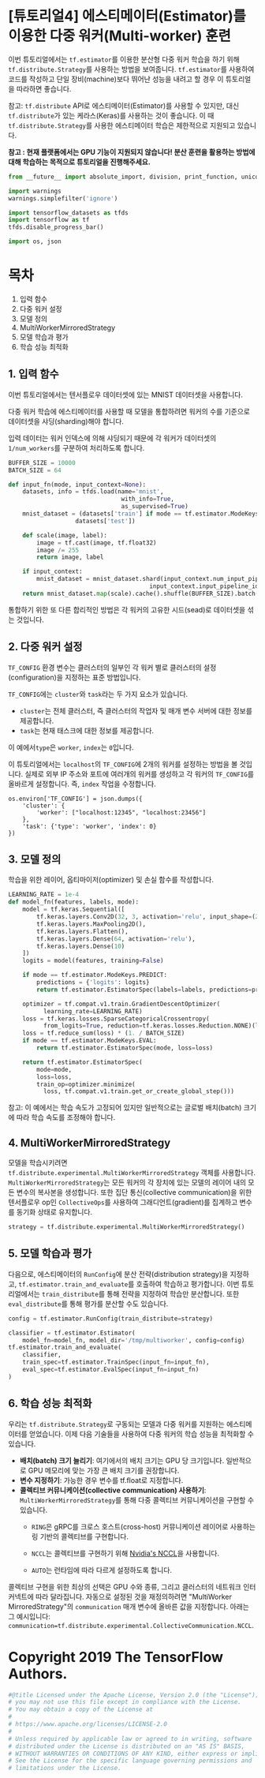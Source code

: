 
# [튜토리얼4] 에스티메이터(Estimator)를 이용한 다중 워커(Multi-worker) 훈련

이번 튜토리얼에서는 `tf.estimator`를 이용한 분산형 다중 워커 학습을 하기 위해 `tf.distribute.Strategy`를 사용하는 방법을 보여줍니다. `tf.estimator`를 사용하여 코드를 작성하고 단일 장비(machine)보다 뛰어난 성능을 내려고 할 경우 이 튜토리얼을 따라하면 좋습니다.

참고: `tf.distribute` API로 에스티메이터(Estimator)를 사용할 수 있지만, 대신 `tf.distribute`가 있는 케라스(Keras)를 사용하는 것이 좋습니다. 이 때 `tf.distribute.Strategy`를 사용한 에스티메이터 학습은 제한적으로 지원되고 있습니다.

**참고 : 현재 플랫폼에서는 GPU 기능이 지원되지 않습니다! 분산 훈련을 활용하는 방법에 대해 학습하는 목적으로 튜토리얼을 진행해주세요.**


```python
from __future__ import absolute_import, division, print_function, unicode_literals

import warnings
warnings.simplefilter('ignore')

import tensorflow_datasets as tfds
import tensorflow as tf
tfds.disable_progress_bar()

import os, json
```

# 목차
1. 입력 함수
2. 다중 워커 설정
3. 모델 정의
4. MultiWorkerMirroredStrategy
5. 모델 학습과 평가
6. 학습 성능 최적화

## 1. 입력 함수

이번 튜토리얼에서는 텐서플로우 데이터셋에 있는 MNIST 데이터셋을 사용합니다. 

다중 워커 학습에 에스티메이터를 사용할 때 모델을 통합하려면 워커의 수를 기준으로 데이터셋을 샤딩(sharding)해야 합니다. 

입력 데이터는 워커 인덱스에 의해 샤딩되기 때문에 각 워커가 데이터셋의 `1/num_workers`를 구분하여 처리하도록 합니다.


```python
BUFFER_SIZE = 10000
BATCH_SIZE = 64

def input_fn(mode, input_context=None):
    datasets, info = tfds.load(name='mnist',
                                with_info=True,
                                as_supervised=True)
    mnist_dataset = (datasets['train'] if mode == tf.estimator.ModeKeys.TRAIN else
                   datasets['test'])

    def scale(image, label):
        image = tf.cast(image, tf.float32)
        image /= 255
        return image, label

    if input_context:
        mnist_dataset = mnist_dataset.shard(input_context.num_input_pipelines,
                                        input_context.input_pipeline_id)
    return mnist_dataset.map(scale).cache().shuffle(BUFFER_SIZE).batch(BATCH_SIZE)
```

통합하기 위한 또 다른 합리적인 방법은 각 워커의 고유한 시드(sead)로 데이터셋을 섞는 것입니다.

## 2. 다중 워커 설정

`TF_CONFIG` 환경 변수는 클러스터의 일부인 각 워커 별로 클러스터의 설정(configuration)을 지정하는 표준 방법입니다.

`TF_CONFIG`에는 `cluster`와 `task`라는 두 가지 요소가 있습니다. 

* `cluster`는 전체 클러스터, 즉 클러스터의 작업자 및 매개 변수 서버에 대한 정보를 제공합니다. 
* `task`는 현재 태스크에 대한 정보를 제공합니다. 

이 예에서`type`은 `worker`, `index`는 `0`입니다.

이 튜토리얼에서는 `localhost`의 `TF_CONFIG`에 2개의 워커를 설정하는 방법을 볼 것입니다. 실제로 외부 IP 주소와 포트에 여러개의 워커를 생성하고 각 워커의 `TF_CONFIG`를 올바르게 설정합니다. 즉, `index` 작업을 수정합니다.

```
os.environ['TF_CONFIG'] = json.dumps({
    'cluster': {
        'worker': ["localhost:12345", "localhost:23456"]
    },
    'task': {'type': 'worker', 'index': 0}
})
```



## 3. 모델 정의

학습을 위한 레이어, 옵티마이저(optimizer) 및 손실 함수를 작성합니다.


```python
LEARNING_RATE = 1e-4
def model_fn(features, labels, mode):
    model = tf.keras.Sequential([
        tf.keras.layers.Conv2D(32, 3, activation='relu', input_shape=(28, 28, 1)),
        tf.keras.layers.MaxPooling2D(),
        tf.keras.layers.Flatten(),
        tf.keras.layers.Dense(64, activation='relu'),
        tf.keras.layers.Dense(10)
    ])
    logits = model(features, training=False)

    if mode == tf.estimator.ModeKeys.PREDICT:
        predictions = {'logits': logits}
        return tf.estimator.EstimatorSpec(labels=labels, predictions=predictions)

    optimizer = tf.compat.v1.train.GradientDescentOptimizer(
          learning_rate=LEARNING_RATE)
    loss = tf.keras.losses.SparseCategoricalCrossentropy(
          from_logits=True, reduction=tf.keras.losses.Reduction.NONE)(labels, logits)
    loss = tf.reduce_sum(loss) * (1. / BATCH_SIZE)
    if mode == tf.estimator.ModeKeys.EVAL:
        return tf.estimator.EstimatorSpec(mode, loss=loss)

    return tf.estimator.EstimatorSpec(
        mode=mode,
        loss=loss,
        train_op=optimizer.minimize(
          loss, tf.compat.v1.train.get_or_create_global_step()))
```

참고: 이 예에서는 학습 속도가 고정되어 있지만 일반적으로는 글로벌 배치(batch) 크기에 따라 학습 속도를 조정해야 합니다.

## 4. MultiWorkerMirroredStrategy

모델을 학습시키려면 `tf.distribute.experimental.MultiWorkerMirroredStrategy` 객체를 사용합니다. `MultiWorkerMirroredStrategy`는 모든 워커의 각 장치에 있는 모델의 레이어 내의 모든 변수의 복사본을 생성합니다. 또한 집단 통신(collective communication)을 위한 텐서플로우 op인 `CollectiveOps`를 사용하여 그래디언트(gradient)를 집계하고 변수를 동기화 상태로 유지합니다.


```python
strategy = tf.distribute.experimental.MultiWorkerMirroredStrategy()
```

## 5. 모델 학습과 평가

다음으로, 에스티메이터의 `RunConfig`에 분산 전략(distribution strategy)을 지정하고, `tf.estimator.train_and_evaluate`를 호출하여 학습하고 평가합니다. 이번 튜토리얼에서는 `train_distribute`를 통해 전략을 지정하여 학습만 분산합니다. 또한 `eval_distribute`를 통해 평가를 분산할 수도 있습니다.


```python
config = tf.estimator.RunConfig(train_distribute=strategy)

classifier = tf.estimator.Estimator(
    model_fn=model_fn, model_dir='/tmp/multiworker', config=config)
tf.estimator.train_and_evaluate(
    classifier,
    train_spec=tf.estimator.TrainSpec(input_fn=input_fn),
    eval_spec=tf.estimator.EvalSpec(input_fn=input_fn)
)
```

## 6. 학습 성능 최적화

우리는 `tf.distribute.Strategy`로 구동되는 모델과 다중 워커를 지원하는 에스티메이터를 얻었습니다. 이제 다음 기술들을 사용하여 다중 워커의 학습 성능을 최적화할 수 있습니다.

* **배치(batch) 크기 늘리기**: 여기에서의 배치 크기는 GPU 당 크기입니다. 일반적으로 GPU 메모리에 맞는 가장 큰 배치 크기를 권장합니다.
* **변수 지정하기**: 가능한 경우 변수를 tf.float로 지정합니다. 
*   **콜렉티브 커뮤니케이션(collective communication) 사용하기**:  `MultiWorkerMirroredStrategy`를 통해 다중 콜렉티브 커뮤니케이션을 구현할 수 있습니다.
    * `RING`은 gRPC를 크로스 호스트(cross-host) 커뮤니케이션 레이어로 사용하는 링 기반의 콜렉티브를 구현합니다.
    
    * `NCCL`는 콜렉티브를 구현하기 위해 [Nvidia's NCCL](https://developer.nvidia.com/nccl)을 사용합니다.
    * `AUTO`는 런타임에 따라 다르게 설정하도록 합니다.

콜렉티브 구현을 위한 최상의 선택은 GPU 수와 종류, 그리고 클러스터의 네트워크 인터커넥트에 따라 달라집니다. 자동으로 설정된 것을 재정의하려면 "MultiWorker MirroredStrategy"의 `communication` 매개 변수에 올바른 값을 지정합니다. 아래는 그 예시입니다:
`communication=tf.distribute.experimental.CollectiveCommunication.NCCL`.


# Copyright 2019 The TensorFlow Authors.




```python
#@title Licensed under the Apache License, Version 2.0 (the "License");
# you may not use this file except in compliance with the License.
# You may obtain a copy of the License at
#
# https://www.apache.org/licenses/LICENSE-2.0
#
# Unless required by applicable law or agreed to in writing, software
# distributed under the License is distributed on an "AS IS" BASIS,
# WITHOUT WARRANTIES OR CONDITIONS OF ANY KIND, either express or implied.
# See the License for the specific language governing permissions and
# limitations under the License.
```
